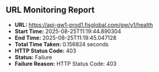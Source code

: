 ## URL Monitoring Report

- **URL:** https://api-gw1-prod1.fisglobal.com/gw/v1/health
- **Start Time:** 2025-08-25T11:19:44.890304
- **End Time:** 2025-08-25T11:19:45.047128
- **Total Time Taken:** 0.156824 seconds
- **HTTP Status Code:** 403
- **Status:** Failure
- **Failure Reason:** HTTP Status Code: 403
